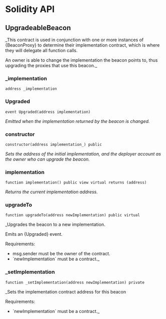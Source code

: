 # Solidity API

## UpgradeableBeacon

_This contract is used in conjunction with one or more instances of {BeaconProxy} to determine their
implementation contract, which is where they will delegate all function calls.

An owner is able to change the implementation the beacon points to, thus upgrading the proxies that use this beacon._

### _implementation

```solidity
address _implementation
```

### Upgraded

```solidity
event Upgraded(address implementation)
```

_Emitted when the implementation returned by the beacon is changed._

### constructor

```solidity
constructor(address implementation_) public
```

_Sets the address of the initial implementation, and the deployer account as the owner who can upgrade the
beacon._

### implementation

```solidity
function implementation() public view virtual returns (address)
```

_Returns the current implementation address._

### upgradeTo

```solidity
function upgradeTo(address newImplementation) public virtual
```

_Upgrades the beacon to a new implementation.

Emits an {Upgraded} event.

Requirements:

- msg.sender must be the owner of the contract.
- &#x60;newImplementation&#x60; must be a contract._

### _setImplementation

```solidity
function _setImplementation(address newImplementation) private
```

_Sets the implementation contract address for this beacon

Requirements:

- &#x60;newImplementation&#x60; must be a contract._

